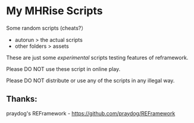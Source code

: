 # My MHRise Scripts

Some random scripts (cheats?）

- autorun > the actual scripts
- other folders > assets

These are just some *experimental* scripts testing features of reframework. 

Please DO NOT use these script in online play.

Please DO NOT distribute or use any of the scripts in any illegal way.

## Thanks:
praydog's REFramework - https://github.com/praydog/REFramework
